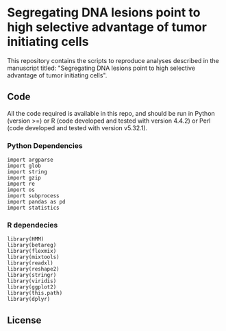 # Segregating DNA lesions point to high selective advantage of tumor initiating cells
This repository contains the scripts to reproduce analyses described in the manuscript titled: "Segregating DNA lesions point to high selective advantage of tumor initiating cells".
## Code
All the code required is available in this repo, and should be run in Python (version >=) or R (code developed and tested with version 4.4.2) or Perl (code developed and tested with version v5.32.1). 
### Python Dependencies
```
import argparse
import glob
import string
import gzip
import re
import os
import subprocess
import pandas as pd
import statistics
```
### R dependecies
```
library(HMM)
library(betareg)
library(flexmix)
library(mixtools)
library(readxl)
library(reshape2)
library(stringr)
library(viridis)
library(ggplot2)
library(this.path)
library(dplyr)
```
## License
